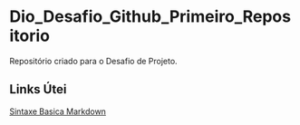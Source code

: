 # Dio_Desafio_Github_Primeiro_Repositorio
Repositório criado para o Desafio de Projeto.

## Links Útei
[Sintaxe Basica Markdown](https://www.markdownguide.org/basic-syntax/)
